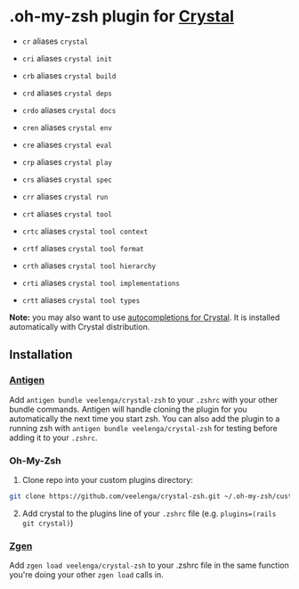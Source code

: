 # .oh-my-zsh plugin for [Crystal](https://github.com/crystal-lang/crystal)

* `cr` aliases `crystal`

* `cri` aliases `crystal init`

* `crb` aliases `crystal build`

* `crd` aliases `crystal deps`

* `crdo` aliases `crystal docs`

* `cren` aliases `crystal env`

* `cre` aliases `crystal eval`

* `crp` aliases `crystal play`

* `crs` aliases `crystal spec`

* `crr` aliases `crystal run`

* `crt` aliases `crystal tool`

* `crtc` aliases `crystal tool context`

* `crtf` aliases `crystal tool format`

* `crth` aliases `crystal tool hierarchy`

* `crti` aliases `crystal tool implementations`

* `crtt` aliases `crystal tool types`

**Note:** you may also want to use [autocompletions for Crystal](https://github.com/crystal-lang/crystal/blob/master/etc/completion.zsh).
It is installed automatically with Crystal distribution.

## Installation

### [Antigen](https://github.com/zsh-users/antigen)

Add `antigen bundle veelenga/crystal-zsh` to your `.zshrc` with your other bundle commands. Antigen will handle cloning the plugin for you automatically the next time you start zsh. You can also add the plugin to a running zsh with `antigen bundle veelenga/crystal-zsh` for testing before adding it to your `.zshrc`.

### Oh-My-Zsh

1. Clone repo into your custom plugins directory:
  ```sh
  git clone https://github.com/veelenga/crystal-zsh.git ~/.oh-my-zsh/custom/plugins/crystal
  ```

2. Add crystal to the plugins line of your `.zshrc` file (e.g. `plugins=(rails git crystal)`)

### [Zgen](https://github.com/tarjoilija/zgen)

Add `zgen load veelenga/crystal-zsh` to your .zshrc file in the same function you're doing your other `zgen load` calls in.

